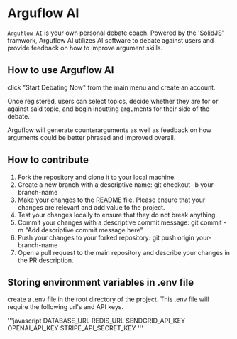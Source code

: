 # Arguflow AI

[`Arguflow AI`](https://arguflow.com) is your own personal debate coach. Powered by the ['SolidJS'](https://solidjs.com) framwork, Arguflow AI utilizes AI software to debate against users and provide feedback on how to improve argument skills.

## How to use Arguflow AI

click "Start Debating Now" from the main menu and create an account.

Once registered, users can select topics, decide whether they are for or against said topic, and begin inputting arguments for their side of the debate. 

Arguflow will generate counterarguments as well as feedback on how arguments could be better phrased and improved overall.

## How to contribute

1. Fork the repository and clone it to your local machine.
2. Create a new branch with a descriptive name: git checkout -b your-branch-name
3. Make your changes to the README file. Please ensure that your changes are relevant and add value to the project.
4. Test your changes locally to ensure that they do not break anything.
5. Commit your changes with a descriptive commit message: git commit -m "Add descriptive commit message here"
6. Push your changes to your forked repository: git push origin your-branch-name
7. Open a pull request to the main repository and describe your changes in the PR description.

## Storing environment variables in .env file

create a .env file in the root directory of the project. This .env file will require the following url's and API keys.

'''javascript
DATABASE_URL
REDIS_URL
SENDGRID_API_KEY
OPENAI_API_KEY
STRIPE_API_SECRET_KEY
'''
